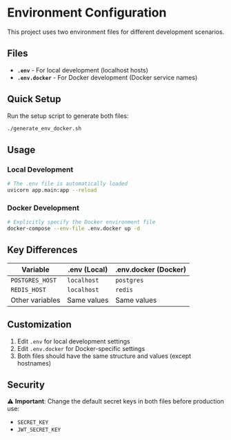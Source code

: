 # Environment Configuration

This project uses two environment files for different development scenarios.

## Files

- **`.env`** - For local development (localhost hosts)
- **`.env.docker`** - For Docker development (Docker service names)

## Quick Setup

Run the setup script to generate both files:

```bash
./generate_env_docker.sh
```

## Usage

### Local Development
```bash
# The .env file is automatically loaded
uvicorn app.main:app --reload
```

### Docker Development
```bash
# Explicitly specify the Docker environment file
docker-compose --env-file .env.docker up -d
```

## Key Differences

| Variable | .env (Local) | .env.docker (Docker) |
|----------|--------------|----------------------|
| `POSTGRES_HOST` | `localhost` | `postgres` |
| `REDIS_HOST` | `localhost` | `redis` |
| Other variables | Same values | Same values |

## Customization

1. Edit `.env` for local development settings
2. Edit `.env.docker` for Docker-specific settings
3. Both files should have the same structure and values (except hostnames)

## Security

⚠️ **Important**: Change the default secret keys in both files before production use:
- `SECRET_KEY`
- `JWT_SECRET_KEY`
